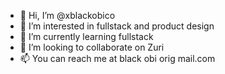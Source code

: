 - 👋 Hi, I’m @xblackobico
- 👀 I’m interested in fullstack and product design
- 🌱 I’m currently learning fullstack
- 💞️ I’m looking to collaborate on Zuri
- 📫 You can reach me at black obi orig mail.com

<!---
xblackobico/xblackobico is a ✨ special ✨ repository because its `README.md` (this file) appears on your GitHub profile.
You can click the Preview link to take a look at your changes.
--->
